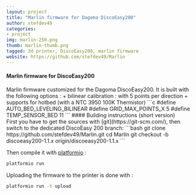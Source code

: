 ```yaml
---
layout: project
title: "Marlin firmware for Dagoma DiscoEasy200"
author: stefdev49
categories:
- project
img: marlin-250.png
thumb: marlin-thumb.png
tagged: 3d printer, DiscoEasy200, marlin firmware
website: https://github.com/stefdev49/Marlin
---
```

#### Marlin firmware for DiscoEasy200
<div class="hline"></div>
Marlin firmware customized for the Dagoma DiscoEasy200. It is built with the following options :
+ bilinear calibration : with 5 points per direction
+ supports for hotbed (with a NTC 3950 100K Thermistor)
```c
#define AUTO_BED_LEVELING_BILINEAR
#define GRID_MAX_POINTS_X 5
#define TEMP_SENSOR_BED 11
```
#### Building instructions (short version)
<div class="hline"></div>
First you have to get the sources with [git](https://git-scm.com/), then switch to the dedicated DiscoEasy 200 branch:
```bash
git clone https://github.com/stefdev49/Marlin.git
cd Marlin
git checkout -b discoeasy200-1.1.x origin/discoeasy200-1.1.x
```

Then compile it with [platformio](http://platformio.org/) :
```bash
platformio run
```

Uploading the firmware to the printer is done with :
```bash
platformio run -t upload
```

